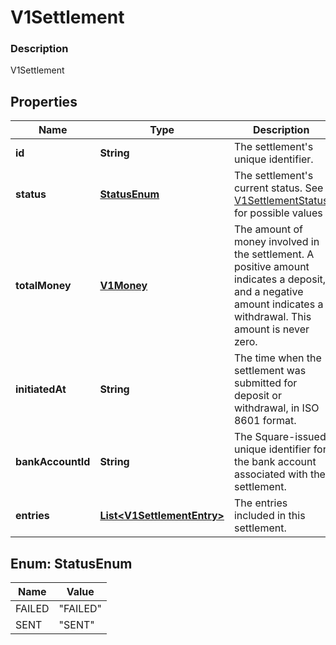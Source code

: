 
# V1Settlement

### Description

V1Settlement

## Properties
Name | Type | Description | Notes
------------ | ------------- | ------------- | -------------
**id** | **String** | The settlement&#39;s unique identifier. |  [optional]
**status** | [**StatusEnum**](#StatusEnum) | The settlement&#39;s current status. See [V1SettlementStatus](#type-v1settlementstatus) for possible values |  [optional]
**totalMoney** | [**V1Money**](V1Money.md) | The amount of money involved in the settlement. A positive amount indicates a deposit, and a negative amount indicates a withdrawal. This amount is never zero. |  [optional]
**initiatedAt** | **String** | The time when the settlement was submitted for deposit or withdrawal, in ISO 8601 format. |  [optional]
**bankAccountId** | **String** | The Square-issued unique identifier for the bank account associated with the settlement. |  [optional]
**entries** | [**List&lt;V1SettlementEntry&gt;**](V1SettlementEntry.md) | The entries included in this settlement. |  [optional]


<a name="StatusEnum"></a>
## Enum: StatusEnum
Name | Value
---- | -----
FAILED | &quot;FAILED&quot;
SENT | &quot;SENT&quot;




